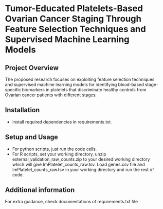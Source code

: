 # Tumor-Educated Platelets-Based Ovarian Cancer Staging Through Feature Selection Techniques and Supervised Machine Learning Models
## Project Overview
The proposed research focuses on exploiting feature selection techniques and supervised machine learning models for identifying blood-based stage-specific biomarkers in platelets that discriminate healthy controls from Ovarian cancer patients with different stages.  

## Installation 
- Install required dependencies in requirements.txt.

## Setup and Usage
- For python scripts, just run the code cells. 
- For R scripts, set your working directory, unzip external_validation_raw_counts.zip to your desired working directory which will give ImPlatelet_counts_raw.tsv. Load genes.csv file and ImPlatelet_counts_raw.tsv in your working directory and run the rest of code.

## Additional information 
For extra guidance, check documentations of requirements.txt file
